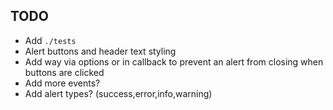 ## TODO

- Add `./tests`
- Alert buttons and header text styling
- Add way via options or in callback to prevent an alert from closing when buttons are clicked
- Add more events?
- Add alert types? (success,error,info,warning)
